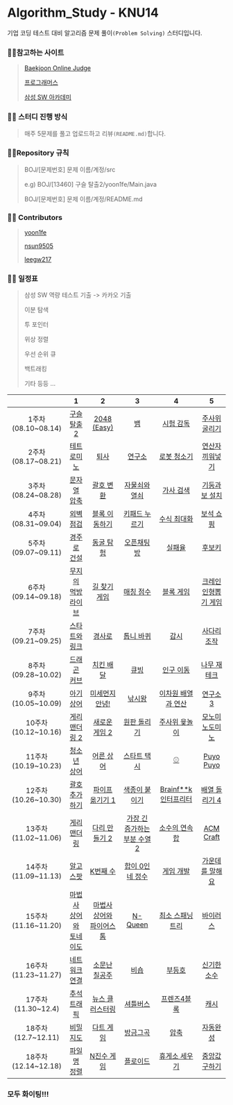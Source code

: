 # Algorithm_Study - KNU14

기업 코딩 테스트 대비 알고리즘 문제 풀이`(Problem Solving)` 스터디입니다.



### :family_man_girl:참고하는 사이트

> [Baekjoon Online Judge](https://www.acmicpc.net/)
>
> [프로그래머스](https://programmers.co.kr/)
>
> [삼성 SW 아카데미](https://swexpertacademy.com/)



### :family_man_girl: 스터디 진행 방식

>매주 5문제를 풀고 업로드하고 리뷰`(README.md)`합니다.



### :family_man_girl:Repository 규칙

>  BOJ/[문제번호] 문제 이름/계정/src
>
> e.g) BOJ/[13460] 구슬 탈출2/yoon1fe/Main.java
>
> BOJ/[문제번호] 문제 이름/계정/README.md



###  :family_man_girl: Contributors

> [yoon1fe](https://github.com/yoon1fe)
>
> [nsun9505](https://github.com/nsun9505)
>
> [leegw217](https://github.com/leegw217)



### :family_man_girl: 일정표

> 삼성 SW 역량 테스트 기출 -> 카카오 기출
>
> 이분 탐색
>
> 투 포인터
>
> 위상 정렬
>
> 우선 순위 큐
>
> 백트래킹
>
> 기타 등등 ...



|                     |                              1                               |                              2                               |                              3                               |                              4                               |                              5                               |
| :-----------------: | :----------------------------------------------------------: | :----------------------------------------------------------: | :----------------------------------------------------------: | :----------------------------------------------------------: | :----------------------------------------------------------: |
| 1주차(08.10~08.14)  |     [구슬 탈출 2](https://www.acmicpc.net/problem/13460)     |     [2048 (Easy)](https://www.acmicpc.net/problem/12100)     |          [뱀](https://www.acmicpc.net/problem/3190)          |      [시험 감독](https://www.acmicpc.net/problem/13458)      |    [주사위 굴리기](https://www.acmicpc.net/problem/14499)    |
| 2주차(08.17~08.21)  |     [테트로미노](https://www.acmicpc.net/problem/14500)      |        [퇴사](https://www.acmicpc.net/problem/14501)         |       [연구소](https://www.acmicpc.net/problem/14502)        |     [로봇 청소기](https://www.acmicpc.net/problem/14503)     |   [연산자 끼워넣기](https://www.acmicpc.net/problem/14888)   |
| 3주차(08.24~08.28)  | [문자열 압축](https://programmers.co.kr/learn/courses/30/lessons/60057) | [괄호 변환](https://programmers.co.kr/learn/courses/30/lessons/60058) | [자물쇠와 열쇠](https://programmers.co.kr/learn/courses/30/lessons/60059) | [가사 검색](https://programmers.co.kr/learn/courses/30/lessons/60060) | [기둥과 보 설치](https://programmers.co.kr/learn/courses/30/lessons/60061) |
| 4주차(08.31~09.04)  | [외벽 점검](https://programmers.co.kr/learn/courses/30/lessons/60062) | [블록 이동하기](https://programmers.co.kr/learn/courses/30/lessons/60063) | [키패드 누르기](https://programmers.co.kr/learn/courses/30/lessons/67256) | [수식 최대화](https://programmers.co.kr/learn/courses/30/lessons/67257) | [보석 쇼핑](https://programmers.co.kr/learn/courses/30/lessons/67258) |
| 5주차(09.07~09.11)  | [경주로 건설](https://programmers.co.kr/learn/courses/30/lessons/67259) | [동굴 탐험](https://programmers.co.kr/learn/courses/30/lessons/67260) | [오픈채팅방](https://programmers.co.kr/learn/courses/30/lessons/42888) | [실패율](https://programmers.co.kr/learn/courses/30/lessons/42889) | [후보키](https://programmers.co.kr/learn/courses/30/lessons/42890) |
| 6주차(09.14~09.18)  | [무지의 먹방 라이브](https://programmers.co.kr/learn/courses/30/lessons/42891) | [길 찾기 게임](https://programmers.co.kr/learn/courses/30/lessons/42892) | [매칭 점수](https://programmers.co.kr/learn/courses/30/lessons/42893) | [블록 게임](https://programmers.co.kr/learn/courses/30/lessons/42894) | [크레인 인형뽑기 게임](https://programmers.co.kr/learn/courses/30/lessons/64061) |
| 7주차(09.21~09.25)  |    [스타트와 링크](https://www.acmicpc.net/problem/14889)    |       [경사로](https://www.acmicpc.net/problem/14890)        |      [톱니 바퀴](https://www.acmicpc.net/problem/14891)      |        [감시](https://www.acmicpc.net/problem/15683)         |     [사다리 조작](https://www.acmicpc.net/problem/15684)     |
| 8주차(09.28~10.02)  |     [드래곤 커브](https://www.acmicpc.net/problem/15685)     |      [치킨 배달](https://www.acmicpc.net/problem/15686)      |         [큐빙](https://www.acmicpc.net/problem/5373)         |      [인구 이동](https://www.acmicpc.net/problem/16234)      |     [나무 재테크](https://www.acmicpc.net/problem/16235)     |
| 9주차(10.05~10.09)  |      [아기 상어](https://www.acmicpc.net/problem/16236)      |   [미세먼지 안녕!](https://www.acmicpc.net/problem/17144)    |       [낚시왕](https://www.acmicpc.net/problem/17143)        | [이차원 배열과 연산](https://www.acmicpc.net/problem/17140)  |      [연구소 3](https://www.acmicpc.net/problem/17142)       |
| 10주차(10.12~10.16) |    [게리맨더링 2](https://www.acmicpc.net/problem/17779)     |    [새로운 게임 2](https://www.acmicpc.net/problem/17837)    |     [원판 돌리기](https://www.acmicpc.net/problem/17822)     |    [주사위 윷놀이](https://www.acmicpc.net/problem/17825)    |   [모노미노도미노](https://www.acmicpc.net/problem/19235)    |
| 11주차(10.19~10.23) |     [청소년 상어](https://www.acmicpc.net/problem/19236)     |      [어른 상어](https://www.acmicpc.net/problem/19237)      |     [스타트 택시](https://www.acmicpc.net/problem/19238)     |          [⚾](https://www.acmicpc.net/problem/17281)          |      [Puyo Puyo](https://www.acmicpc.net/problem/11559)      |
| 12주차(10.26~10.30) |    [괄호 추가하기](https://www.acmicpc.net/problem/16637)    |   [파이프 옮기기 1](https://www.acmicpc.net/problem/17070)   |    [색종이 붙이기](https://www.acmicpc.net/problem/17136)    | [Brainf**k 인터프리터](https://www.acmicpc.net/problem/3954) |    [배열 돌리기 4](https://www.acmicpc.net/problem/17406)    |
| 13주차(11.02~11.06) |     [게리맨더링](https://www.acmicpc.net/problem/17471)      |    [다리 만들기 2](https://www.acmicpc.net/problem/17472)    | [가장 긴 증가하는 부분 수열 2](https://www.acmicpc.net/problem/12015) |    [소수의 연속합](https://www.acmicpc.net/problem/1644)     |      [ACM Craft](https://www.acmicpc.net/problem/1005)       |
| 14주차(11.09~11.13) |       [알고스팟](https://www.acmicpc.net/problem/1261)       |       [K번째 수](https://www.acmicpc.net/problem/1300)       |   [합이 0인 네 정수](https://www.acmicpc.net/problem/7453)   |      [게임 개발](https://www.acmicpc.net/problem/1516)       |   [가운데를 말해요](https://www.acmicpc.net/problem/1655)    |
| 15주차(11.16~11.20) | [마법사 상어와 토네이도](https://www.acmicpc.net/problem/20057) | [마법사 상어와 파이어스톰](https://www.acmicpc.net/problem/20058) |       [N-Queen](https://www.acmicpc.net/problem/9663)        |   [최소 스패닝 트리](https://www.acmicpc.net/problem/1197)   |       [바이러스](https://www.acmicpc.net/problem/2606)       |
| 16주차(11.23~11.27) |    [네트워크 연결](https://www.acmicpc.net/problem/1922)     |    [소문난 칠공주](https://www.acmicpc.net/problem/1941)     |         [비숍](https://www.acmicpc.net/problem/1799)         |        [부등호](https://www.acmicpc.net/problem/2529)        |     [신기한 소수](https://www.acmicpc.net/problem/2023)      |
| 17주차(11.30~12.4)  | [추석 트래픽](https://programmers.co.kr/learn/courses/30/lessons/17676) | [뉴스 클러스터링](https://programmers.co.kr/learn/courses/30/lessons/17677) | [셔틀버스](https://programmers.co.kr/learn/courses/30/lessons/17678) | [프렌즈4블록](https://programmers.co.kr/learn/courses/30/lessons/17679) | [캐시](https://programmers.co.kr/learn/courses/30/lessons/17680) |
| 18주차(12.7~12.11)  | [비밀지도](https://programmers.co.kr/learn/courses/30/lessons/17681) | [다트 게임](https://programmers.co.kr/learn/courses/30/lessons/17682) | [방금그곡](https://programmers.co.kr/learn/courses/30/lessons/17683) | [압축](https://programmers.co.kr/learn/courses/30/lessons/17684) | [자동완성](https://programmers.co.kr/learn/courses/30/lessons/17685) |
| 18주차(12.14~12.18) | [파일명 정렬](https://programmers.co.kr/learn/courses/30/lessons/17686) | [N진수 게임](https://programmers.co.kr/learn/courses/30/lessons/17687) |      [플로이드](https://www.acmicpc.net/problem/11404)       |    [휴게소 세우기](https://www.acmicpc.net/problem/1477)     |    [중앙값 구하기](https://www.acmicpc.net/problem/2696)     |







### **모두 화이팅!!!**